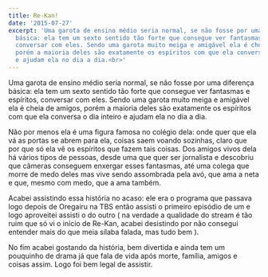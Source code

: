 ```yaml
---
title: Re-Kan!
date: '2015-07-27'
excerpt: 'Uma garota de ensino médio seria normal, se não fosse por uma diferença
  básica: ela tem um sexto sentido tão forte que consegue ver fantasmas e espíritos,
  conversar com eles. Sendo uma garota muito meiga e amigável ela é cheia de amigos,
  porém a maioria deles são exatamente os espíritos com que ela conversa o dia inteiro
  e ajudam ela no dia a dia.<br>'
---
```




Uma garota de ensino médio seria normal, se não fosse por uma diferença
básica: ela tem um sexto sentido tão forte que consegue ver fantasmas e
espíritos, conversar com eles. Sendo uma garota muito meiga e amigável
ela é cheia de amigos, porém a maioria deles são exatamente os espíritos
com que ela conversa o dia inteiro e ajudam ela no dia a dia.

Não por menos ela é uma figura famosa no colégio dela: onde quer que ela
vá as portas se abrem para ela, coisas saem voando sozinhas, claro que
por que só ela vê os espíritos que fazem tais coisas. Dos amigos vivos
dela há vários tipos de pessoas, desde uma que quer ser jornalista e
descobriu que câmeras conseguem enxergar esses fantasmas, até uma colega
que morre de medo deles mas vive sendo assombrada pela avó, que ama a
neta e que, mesmo com medo, que a ama também.

Acabei assistindo essa história no acaso: ele era o programa que passava
logo depois de Oregairu na TBS então assisti o primeiro episódio de um e
logo aproveitei assisti o do outro ( na verdade a qualidade do stream é
tão ruim que só vi o início de Re-Kan, acabei desistindo por não
consegui entender mais do que meia sílaba falada, mas tudo bem ).

No fim acabei gostando da história, bem divertida e ainda tem um
pouquinho de drama já que fala de vida após morte, família, amigos e
coisas assim. Logo foi bem legal de assistir.


